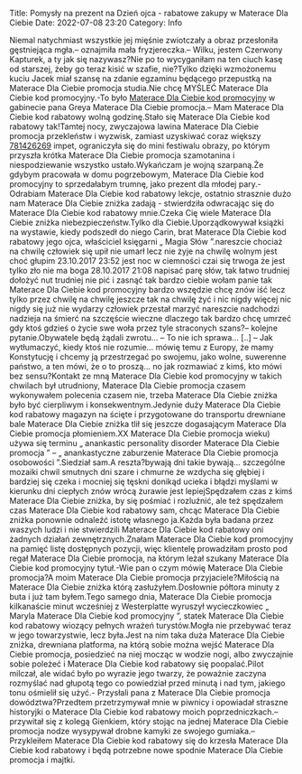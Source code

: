 Title: Pomysły na prezent na Dzień ojca - rabatowe zakupy w Materace Dla Ciebie
Date: 2022-07-08 23:20
Category: Info

Niemal natychmiast wszystkie jej mięśnie zwiotczały a obraz przesłoniła gęstniejąca mgła.– oznajmiła mała fryzjereczka.– Wilku, jestem Czerwony Kapturek, a ty jak się nazywasz?Nie po to wycyganiłam na ten ciuch kasę od starszej, żeby go teraz kisić w szafie, nie?Tylko dzięki wzmożonemu kuciu Jacek miał szansę na zdanie egzaminu będącego przepustką na Materace Dla Ciebie promocja studia.Nie chcę MYŚLEĆ Materace Dla Ciebie kod promocyjny.-To było [Materace Dla Ciebie kod promocyjny](https://promki.pl/kody-rabatowe/materace-dla-ciebie) w gabinecie pana Greya Materace Dla Ciebie promocja.– Mam Materace Dla Ciebie kod rabatowy wolną godzinę.Stało się Materace Dla Ciebie kod rabatowy tak!Tamtej nocy, zwyczajowa lawina Materace Dla Ciebie promocja przekleństw i wyzwisk, zamiast uzyskiwać coraz większy [781426269](https://telinfo.co/pl/numer/781426269/) impet, ograniczyła się do mini festiwalu obrazy, po którym przyszła krótka Materace Dla Ciebie promocja szamotanina i niespodziewanie wszystko ustało.Wykańczam je wojną szarpaną.Że gdybym pracowała w domu pogrzebowym, Materace Dla Ciebie kod promocyjny to sprzedałabym trumnę, jako prezent dla młodej pary.- Odrabiam Materace Dla Ciebie kod rabatowy lekcje, ostatnio strasznie dużo nam Materace Dla Ciebie zniżka zadają - stwierdziła odwracając się do Materace Dla Ciebie kod rabatowy mnie.Czeka Cię wiele Materace Dla Ciebie zniżka niebezpieczeństw.Tylko dla Ciebie.Uporządkowywał książki na wystawie, kiedy podszedł do niego Carin, brat Materace Dla Ciebie kod rabatowy jego ojca, właściciel księgarni „ Magia Słów ”.nareszcie chociaż na chwilę człowiek się upił nie umarł lecz nie żyje na chwilę wolnym jest choć głupim 23.10.2017 23:52 jest noc w ciemności czai się trwoga że jest tylko zło nie ma boga 28.10.2017 21:08 napisać parę słów, tak łatwo trudniej dołożyć nut trudniej nie pić i zasnąć tak bardzo ciebie wołam panie tak Materace Dla Ciebie kod promocyjny bardzo wszędzie chcę znów iść lecz tylko przez chwilę na chwilę jeszcze tak na chwilę żyć i nic nigdy więcej nic nigdy się już nie wydarzy człowiek przestał marzyć nareszcie nadchodzi nadzieja na śmierć na szczęście wieczne dlaczego tak bardzo chcę umrzeć gdy ktoś gdzieś o życie swe woła przez tyle straconych szans?– kolejne pytanie.Obywatele będą żądali zwrotu… – To nie ich sprawa… [..] – Jak wytłumaczyć, kiedy ktoś nie rozumie… mówię temu z Europy, że mamy Konstytucję i chcemy ją przestrzegać po swojemu, jako wolne, suwerenne państwo, a ten mówi, że o to proszą… no jak rozmawiać z kimś, kto mówi bez sensu?Kontakt ze mną Materace Dla Ciebie kod promocyjny w takich chwilach był utrudniony, Materace Dla Ciebie promocja czasem wykonywałem polecenia czasem nie, trzeba Materace Dla Ciebie zniżka było być cierpliwym i konsekwentnym.Jedynie duży Materace Dla Ciebie kod rabatowy magazyn na ścięte i przygotowane do transportu drewniane bale Materace Dla Ciebie zniżka tlił się jeszcze dogasającym Materace Dla Ciebie promocja płomieniem.XX Materace Dla Ciebie promocja wieku) używa się terminu „ anankastic personality disorder Materace Dla Ciebie promocja ” – „ anankastyczne zaburzenie Materace Dla Ciebie promocja osobowości ”.Siedział sam.A reszta?bywają dni takie bywają… szczególne mozaiki chwil smutnych dni szare i chmurne że wzdycha się głębiej i bardziej się czeka i mocniej się tęskni donikąd ucieka i błądzi myślami w kierunku dni ciepłych znów wrócą żurawie jest lepiejSpędzałem czas z kimś Materace Dla Ciebie zniżka, by się pośmiać i rozluźnić, ale też spędzałem czas Materace Dla Ciebie kod rabatowy sam, chcąc Materace Dla Ciebie zniżka ponownie odnaleźć istotę własnego ja.Każda była badana przez waszych ludzi i nie stwierdzili Materace Dla Ciebie kod rabatowy oni żadnych działań zewnętrznych.Znałam Materace Dla Ciebie kod promocyjny na pamięć listę dostępnych pozycji, więc klientelę prowadziłam prosto pod regał Materace Dla Ciebie promocja, na którym leżał szukany Materace Dla Ciebie kod promocyjny tytuł.-Wie pan o czym mówię Materace Dla Ciebie promocja?A moim Materace Dla Ciebie promocja przyjaciele?Miłością na Materace Dla Ciebie zniżka którą zasłużyłem.Dosłownie półtora minuty z buta i już tam byłem.Tego samego dnia, Materace Dla Ciebie promocja kilkanaście minut wcześniej z Westerplatte wyruszył wycieczkowiec „ Maryla Materace Dla Ciebie kod promocyjny ”, statek Materace Dla Ciebie kod rabatowy wiozący pełnych wrażeń turystów.Mogła nie przebywać teraz w jego towarzystwie, lecz była.Jest na nim taka duża Materace Dla Ciebie zniżka, drewniana platforma, na którą sobie można wejść Materace Dla Ciebie promocja, posiedzieć na niej mocząc w wodzie nogi, albo zwyczajnie sobie poleżeć i Materace Dla Ciebie kod rabatowy się poopalać.Pilot milczał, ale widać było po wyrazie jego twarzy, że poważnie zaczyna rozmyślać nad głupotą tego co powiedział przed minutą i nad tym, jakiego tonu ośmielił się użyć.- Przysłali pana z Materace Dla Ciebie promocja dowództwa?Przedtem przetrzymywał mnie w piwnicy i opowiadał straszne historyjki o Materace Dla Ciebie kod rabatowy moich poprzedniczkach.– przywitał się z kolegą Gienkiem, który stojąc na jednej Materace Dla Ciebie promocja nodze wysypywał drobne kamyki ze swojego gumiaka.– Przykleiłem Materace Dla Ciebie kod rabatowy się do krzesła Materace Dla Ciebie kod rabatowy i będą potrzebne nowe spodnie Materace Dla Ciebie promocja i majtki.
